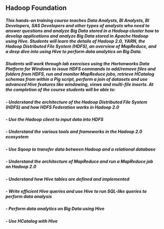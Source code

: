 ## Hadoop Foundation

##### This hands-on training course teaches Data Analysts, BI Analysts, BI Developers, SAS Developers and other types of analysts who need to answer questions and analyze Big Data stored in a Hadoop cluster how to develop applications and analyze Big Data stored in Apache Hadoop using Hive. Students will learn the details of Hadoop 2.0, YARN, the Hadoop Distributed File System (HDFS), an overview of MapReduce, and a deep dive into using Hive to perform data analytics on Big Data.

##### Students will work through lab exercises using the Hortonworks Data Platform for Windows to issue HDFS commands to add/remove files and folders from HDFS, run and monitor MapReduce jobs, retrieve HCatalog schemas from within a Pig script, perform a join of datasets and use advanced Hive features like windowing, views and multi-file inserts. At the completion of the course students will be able to:

##### - Understand the architecture of the Hadoop Distributed File System (HDFS) and how HDFS Federation works in Hadoop 2.0

##### - Use the Hadoop client to input data into HDFS

##### - Understand the various tools and frameworks in the Hadoop 2.0 ecosystem

##### - Use Sqoop to transfer data between Hadoop and a relational database

##### - Understand the architecture of MapReduce and run a MapReduce job on Hadoop 2.0

##### - Understand how Hive tables are defined and implemented

##### - Write efficient Hive queries and use Hive to run SQL-like queries to perform data analysis

##### - Perform data analytics on Big Data using Hive

##### - Use HCatalog with Hive